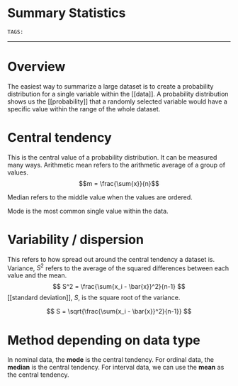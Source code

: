 # Summary Statistics
`TAGS:`

---
# Overview
The easiest way to summarize a large dataset is to create a probability distribution for a single variable within the [[data]]. A probability distribution shows us the [[probability]] that a randomly selected variable would have a specific value within the range of the whole dataset. 

# Central tendency
This is the central value of a probability distribution. It can be measured many ways. 
Arithmetic mean refers to the arithmetic average of a group of values. 
$$m = \frac{\sum{x}}{n}$$

Median refers to the middle value when the values are ordered. 

Mode is the most common single value within the data. 

# Variability / dispersion
This refers to how spread out around the central tendency a dataset is. 
Variance, $S^2$ refers to the average of the squared differences between each value and the mean. 
$$ S^2 = \frac{\sum{x_i - \bar{x}}^2}{n-1} $$
[[standard deviation]], $S$, is the square root of the variance. 

$$ S = \sqrt{\frac{\sum{x_i - \bar{x}}^2}{n-1}} $$
# Method depending on data type
In nominal data, the **mode** is the central tendency. 
For ordinal data, the **median** is the central tendency. 
For interval data, we can use the **mean** as the central tendency. 